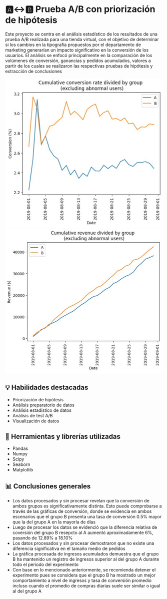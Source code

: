 # 🅰️↔️🅱️ Prueba A/B con priorización de hipótesis
Este proyecto se centra en el análisis estadístico de los resultados de una prueba A/B realizada para una tienda virtual, con el objetivo de determinar si los cambios en la tipografía propuestos por el departamento de marketing generarían un impacto significativo en la conversión de los usuarios. El análisis se enfocó principalmente en la comparación de los volúmenes de conversión, ganancias y pedidos acumulados, valores a partir de los cuales se realizaron las respectivas pruebas de hipótesis y extracción de conclusiones

![Conversion](https://github.com/justonenicolas/A-B-Testing/blob/main/Conversion.JPG)  ![Revenue](https://github.com/justonenicolas/A-B-Testing/blob/main/CumRevenue.JPG)

## 💡 Habilidades destacadas
* Priorización de hipótesis
* Análisis preparatorio de datos
* Análisis estadístico de datos
* Análisis de test A/B
* Visualización de datos

## 🔧 Herramientas y librerías utilizadas
* Pandas
* Numpy
* Scipy
* Seaborn
* Matplotlib

## 📊 Conclusiones generales
* Los datos procesados y sin procesar revelan que la conversión de ambos grupos es significativamente distinta. Esto puede comprobarse a través de las gráficas de conversión, donde se evidencia en ambos escenarios que el grupo B presenta una tasa de conversión 0.5% mayor que la del grupo A en la mayoría de días
* Luego de procesar los datos se evidenció que la diferencia relativa de coversión del grupo B resepcto al A aumentó aproximadamente 6%, pasando de 12.89% a 18.10%
* Los datos procesados y sin procesar demostraron que no existe una diferencia significativa en el tamaño medio de pedidos
* La gráfica procesada de ingresos acumulados demuestra que el grupo B ha mantenido un registro de ingresos superior al del grupo A durante todo el periodo del experimento
* Con base en lo mencionado anteriormente, se recomienda detener el experimento pues se considera que el grupo B ha mostrado un mejor comportamiento a nivel de ingresos y tasa de conversión promedio incluso cuando el promedio de compras diarias suele ser similar o igual al del grupo A
